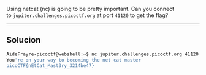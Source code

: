 
Using netcat (nc) is going to be pretty important. Can you connect to `jupiter.challenges.picoctf.org` at port `41120` to get the flag?
_________________________________________________________________
## Solucion 
```bash
AideFrayre-picoctf@webshell:~$ nc jupiter.challenges.picoctf.org 41120
You're on your way to becoming the net cat master
picoCTF{nEtCat_Mast3ry_3214be47}
```
